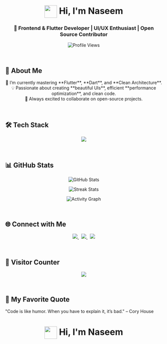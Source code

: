 <h1 align="center">
  <img src="https://media.giphy.com/media/hvRJCLFzcasrR4ia7z/giphy.gif" width="40" height="40" style="vertical-align: middle;" /> 
  Hi, I'm Naseem
</h1>

<h3 align="center">🌟 Frontend & Flutter Developer | UI/UX Enthusiast | Open Source Contributor</h3>

<p align="center">
  <img src="https://komarev.com/ghpvc/?username=muhammednaseemtk&label=Profile%20Views&color=0e75b6&style=flat" alt="Profile Views" />
</p>

<br>

## 🚀 About Me
<p align="center">
  🌱 I’m currently mastering **Flutter**, **Dart**, and **Clean Architecture**.<br/>
  💡 Passionate about creating **beautiful UIs**, efficient **performance optimization**, and clean code.<br/>
  🎯 Always excited to collaborate on open-source projects.
</p>

<br>

## 🛠️ Tech Stack

<p align="center">
  <img src="https://skillicons.dev/icons?i=flutter,dart,html,css,js,git,nodejs,github,unity,figma" />
</p>

<br>


## 📊 GitHub Stats

<p align="center">
  <img src="https://github-readme-stats.vercel.app/api?username=muhammednaseemtk&show_icons=true&theme=radical&count_private=true" alt="GitHub Stats" />
</p>

<p align="center">
  <img src="https://github-readme-streak-stats.herokuapp.com/?user=muhammednaseemtk&theme=radical" alt="Streak Stats" />
</p>

<p align="center">
  <img src="https://activity-graph.herokuapp.com/graph?username=muhammednaseemtk&theme=react-dark" alt="Activity Graph" />
</p>

<br>

## 🌐 Connect with Me

<p align="center">
  <a href="https://linkedin.com/in/muhammednaseemtk" target="_blank">
    <img src="https://img.shields.io/badge/LinkedIn-%230077B5.svg?style=for-the-badge&logo=linkedin&logoColor=white" />
  </a>
  &nbsp;
  <a href="https://github.com/muhammednaseemtk" target="_blank">
    <img src="https://img.shields.io/badge/GitHub-%23121011.svg?style=for-the-badge&logo=github&logoColor=white" />
  </a>
  &nbsp;
  <a href="https://twitter.com/yourhandle" target="_blank">
    <img src="https://img.shields.io/badge/Twitter-%231DA1F2.svg?style=for-the-badge&logo=twitter&logoColor=white" />
  </a>
</p>

<br>


## 🎯 Visitor Counter

<p align="center">
  <img src="https://visitor-badge.laobi.icu/badge?page_id=muhammednaseemtk&right_color=blue&left_color=green&heart=true" />
</p>
<br>

## 💬 My Favorite Quote
 "Code is like humor. When you have to explain it, it’s bad." – Cory House

<h1 align="center">
  <img src="https://media.giphy.com/media/hvRJCLFzcasrR4ia7z/giphy.gif" width="40" height="40" style="vertical-align: middle;" /> 
  Hi, I'm Naseem
</h1>


